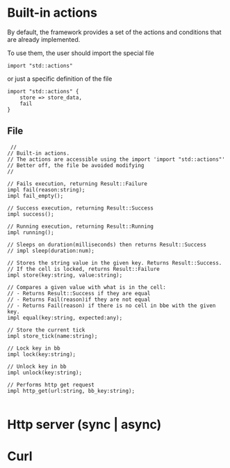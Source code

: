 # Built-in actions
By default, the framework provides a set of the actions 
and conditions that are already implemented.

To use them, the user should import the special file
```f-tree
import "std::actions"
```
or just a specific definition of the file
```f-tree
import "std::actions" {
    store => store_data,
    fail
}
```

## File
```f-tree
 //
// Built-in actions. 
// The actions are accessible using the import 'import "std::actions"' 
// Better off, the file be avoided modifying
//

// Fails execution, returning Result::Failure        
impl fail(reason:string);
impl fail_empty();

// Success execution, returning Result::Success  
impl success();

// Running execution, returning Result::Running  
impl running();

// Sleeps on duration(milliseconds) then returns Result::Success
// impl sleep(duration:num);

// Stores the string value in the given key. Returns Result::Success. 
// If the cell is locked, returns Result::Failure   
impl store(key:string, value:string);

// Compares a given value with what is in the cell:
// - Returns Result::Success if they are equal
// - Returns Fail(reason)if they are not equal
// - Returns Fail(reason) if there is no cell in bbe with the given key.
impl equal(key:string, expected:any);

// Store the current tick
impl store_tick(name:string);

// Lock key in bb
impl lock(key:string);

// Unlock key in bb
impl unlock(key:string);

// Performs http get request
impl http_get(url:string, bb_key:string);


```



# Http server (sync | async)
# Curl
 